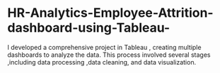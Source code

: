 # HR-Analytics-Employee-Attrition-dashboard-using-Tableau-
I developed a comprehensive project in Tableau , creating multiple dashboards  to analyze the data. This process involved several stages ,including data processing ,data cleaning, and data visualization.
